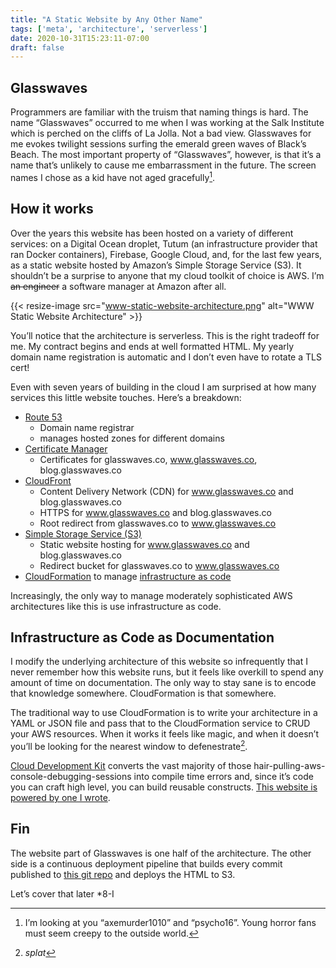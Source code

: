 ```yaml
---
title: "A Static Website by Any Other Name"
tags: ['meta', 'architecture', 'serverless']
date: 2020-10-31T15:23:11-07:00
draft: false
---
```


## Glasswaves
Programmers are familiar with the truism that naming things is hard. The name “Glasswaves” occurred to me when I was working at the Salk Institute which is perched on the cliffs of La Jolla. Not a bad view. Glasswaves for me evokes twilight sessions surfing the emerald green waves of Black’s Beach. The most important property of “Glasswaves”, however, is that it’s a name that’s unlikely to cause me embarrassment in the future. The screen names I chose as a kid have not aged gracefully[^1].

## How it works
Over the years this website has been hosted on a variety of different services: on a Digital Ocean droplet, Tutum (an infrastructure provider that ran Docker containers), Firebase, Google Cloud, and, for the last few years, as a static website hosted by Amazon’s Simple Storage Service (S3).
It shouldn’t be a surprise to anyone that my cloud toolkit of choice is AWS. I’m ~~an engineer~~ a software manager at Amazon after all.

{{< resize-image src="www-static-website-architecture.png" alt="WWW Static Website Architecture" >}}

You’ll notice that the architecture is serverless. This is the right tradeoff for me. My contract begins and ends at well formatted HTML. My yearly domain name registration is automatic and I don’t even have to rotate a TLS cert!

Even with seven years of building in the cloud I am surprised at how many services this little website touches. Here’s a breakdown:

* [Route 53](https://aws.amazon.com/route53/)
	* Domain name registrar
	* manages hosted zones for different domains
* [Certificate Manager](https://aws.amazon.com/certificate-manager/)
  * Certificates for glasswaves.co, www.glasswaves.co, blog.glasswaves.co
* [CloudFront](https://aws.amazon.com/cloudfront/)
	* Content Delivery Network (CDN) for www.glasswaves.co and blog.glasswaves.co
	* HTTPS for www.glasswaves.co and blog.glasswaves.co
	* Root redirect from glasswaves.co to www.glasswaves.co
* [Simple Storage Service (S3)](https://aws.amazon.com/s3/)
  * Static website hosting for www.glasswaves.co and blog.glasswaves.co
  * Redirect bucket for glasswaves.co to www.glasswaves.co
* [CloudFormation](https://aws.amazon.com/cloudformation/) to manage [infrastructure as code](https://en.m.wikipedia.org/wiki/Infrastructure_as_code)

Increasingly, the only way to manage moderately sophisticated AWS architectures like this is use infrastructure as code.

## Infrastructure as Code as Documentation
I modify the underlying architecture of this website so infrequently that I never remember how this website runs, but it feels like overkill to spend any amount of time on documentation. The only way to stay sane is to encode that knowledge somewhere. CloudFormation is that somewhere.

The traditional way to use CloudFormation is to write your architecture in a YAML or JSON file and pass that to the CloudFormation service to CRUD your AWS resources. When it works it feels like magic, and when it doesn’t you’ll be looking for the nearest window to defenestrate[^2].

[Cloud Development Kit](https://aws.amazon.com/cdk/) converts the vast majority of those hair-pulling-aws-console-debugging-sessions into compile time errors and, since it’s code you can craft high level, you can build reusable constructs. [This website is powered by one I wrote](https://github.com/iamatypeofwalrus/glasswaves/blob/master/infrastructure/lib/static-website-stack.ts#L20).

## Fin
The website part of Glasswaves is one half of the architecture. The other side is a continuous deployment pipeline that builds every commit published to [this git repo](https://github.com/iamatypeofwalrus/glasswaves) and deploys the HTML to S3. 

Let’s cover that later *8-I

[^1]:I’m looking at you “axemurder1010” and “psycho16”. Young horror fans must seem creepy to the outside world.
[^2]: *splat*
